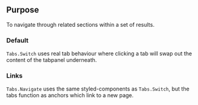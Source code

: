 ## Purpose
To navigate through related sections within a set of results.

### Default
`Tabs.Switch` uses real tab behaviour where clicking a tab will swap out the content of the tabpanel underneath.

### Links
`Tabs.Navigate` uses the same styled-components as `Tabs.Switch`, but the tabs function as anchors which link to a new page.